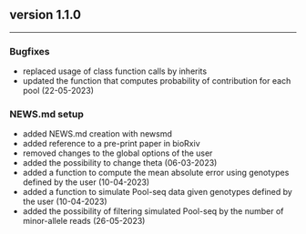 ## version 1.1.0

---


### Bugfixes

- replaced usage of class function calls by inherits
- updated the function that computes probability of contribution for each pool (22-05-2023)

### NEWS.md setup

- added NEWS.md creation with newsmd
- added reference to a pre-print paper in bioRxiv 
- removed changes to the global options of the user
- added the possibility to change theta (06-03-2023)
- added a function to compute the mean absolute error using genotypes defined by the user (10-04-2023)
- added a function to simulate Pool-seq data given genotypes defined by the user (10-04-2023)
- added the possibility of filtering simulated Pool-seq by the number of minor-allele reads (26-05-2023)
